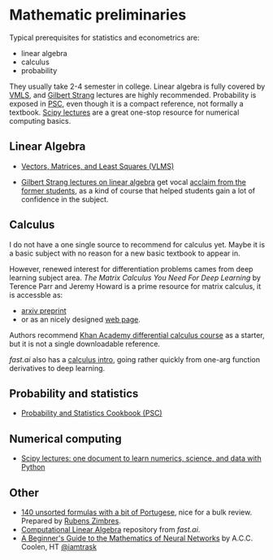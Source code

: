 <!--

Math preliminaries, as of EM v0.0.5:

Linear algebra: Vectors, Matrices, and Least Squares (VLMS)
http://vmls-book.stanford.edu

Probability and Statistics Cookbook (PSC)
http://pages.cs.wisc.edu/~tdw/files/cookbook-en.pd

Calculus: no single best source yet

Numerical computing: Scipy lectures
http://www.scipy-lectures.org

https://epogrebnyak.github.io/econometrics-navigator/textbook/preliminaries.html

-->

Mathematic preliminaries
========================

Typical prerequisites for statistics and econometrics are:

- linear algebra 
- calculus 
- probability

They usually take 2-4 semester in college. Linear algebra is fully covered by 
[VMLS][VMLS], and [Gilbert Strang][GS] lectures are highly recommended. Probability is exposed in [PSC][PSC], even though it is a compact reference, not formally a textbook. [Scipy lectures][Sci] are a great one-stop resource for numerical computing basics.

Linear Algebra
--------------

- [Vectors, Matrices, and Least Squares (VLMS)][VMLS]

[VMLS]: http://vmls-book.stanford.edu

- [Gilbert Strang lectures on linear algebra][GS] get vocal 
  [acclaim from the former students](https://twitter.com/ryxcommar/status/1199677021816799233),
  as a kind of course that helped students gain a lot of confidence 
  in the subject.

[GS]: https://ocw.mit.edu/faculty/gilbert-strang/

<!--

Another motivational book on linear algebra - from Moscow Programmers Club.

When Life is Linear - but it is paid content.

https://www.maa.org/press/books/when-life-is-linear-from-computer-graphics-to-bracketology

-->


Calculus
--------

I do not have a one single source to recommend for calculus yet. Maybe it is a basic subject
with no reason for a new basic textbook to appear in. 

However, renewed interest for differentiation problems cames from deep learning subject area. 
*The Matrix Calculus You Need For Deep Learning* by Terence Parr and Jeremy Howard 
is a prime resource for matrix calculus, it is accessble as:

- [arxiv preprint](https://arxiv.org/abs/1802.01528) 
- or as an nicely designed [web page](https://explained.ai/matrix-calculus/index.html). 
 
Authors recommend [Khan Academy differential calculus course](https://www.khanacademy.org/math/differential-calculus) as a starter, but it is not a single downloadable reference.

*fast.ai* also has a [calculus intro](http://wiki.fast.ai/index.php/Calculus_for_Deep_Learning),
going rather quickly from one-arg function derivatives to deep learning.

Probability and statistics
--------------------------

- [Probability and Statistics Cookbook (PSC)][PSC]

[PSC]: http://pages.cs.wisc.edu/~tdw/files/cookbook-en.pd


Numerical computing
--------------------

- [Scipy lectures: one document to learn numerics, science, and data with Python][Sci]

[Sci]: http://www.scipy-lectures.org


Other
-----

- [140 unsorted formulas with a bit of Portugese](https://drive.google.com/file/d/0B0RLknmL54khQlhGUzFUWEtncTA/view), nice for a bulk review. Prepared by [Rubens Zimbres](https://github.com/RubensZimbres).
- [Computational Linear Algebra](https://github.com/fastai/numerical-linear-algebra) repository from *fast.ai*.
- [A Beginner's Guide to the Mathematics of Neural Networks](http://citeseerx.ist.psu.edu/viewdoc/download?doi=10.1.1.161.3556&rep=rep1&type=pdf) by A.C.C. Coolen, HT [@iamtrask](https://twitter.com/iamtrask/status/1165911962053677057)